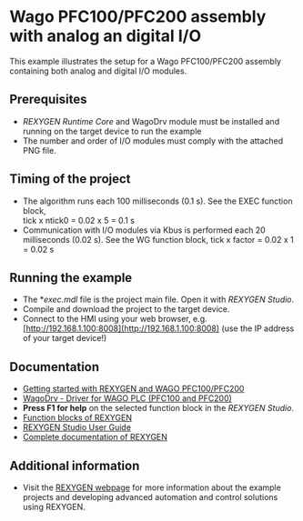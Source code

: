 Wago PFC100/PFC200 assembly with analog an digital I/O
======================================================

This example illustrates the setup for a Wago PFC100/PFC200 assembly containing
both analog and digital I/O modules.

## Prerequisites ##
- *REXYGEN Runtime Core* and WagoDrv module must be installed and running on the target device 
to run the example
- The number and order of I/O modules must comply with the attached PNG file.

## Timing of the project ##
- The algorithm runs each 100 milliseconds (0.1 s). See the EXEC function block,  
tick x ntick0 = 0.02 x 5 = 0.1 s
- Communication with I/O modules via Kbus is performed each 20 milliseconds 
(0.02 s). See the WG function block, 
tick x factor = 0.02 x 1 = 0.02 s

## Running the example ##
- The **exec.mdl* file is the project main file. Open it with *REXYGEN Studio*.
- Compile and download the project to the target device.
- Connect to the HMI using your web browser, e.g. [http://192.168.1.100:8008](http://192.168.1.100:8008) 
(use the IP address of your target device!)

## Documentation ##

- [Getting started with REXYGEN and WAGO PFC100/PFC200](https://www.rexygen.com/doc/PDF/ENGLISH/RexygenGettingStarted_Wago_PFC_ENG.pdf)
- [WagoDrv - Driver for WAGO PLC (PFC100 and PFC200)](https://www.rexygen.com/doc/PDF/ENGLISH/WagoDrv_ENG.pdf)
- **Press F1 for help** on the selected function block in the *REXYGEN Studio*.
- [Function blocks of REXYGEN](https://www.rexygen.com/doc/PDF/ENGLISH/BRef_ENG.pdf)
- [REXYGEN Studio User Guide](https://www.rexygen.com/doc/PDF/ENGLISH/RexygenStudio_ENG.pdf)
- [Complete documentation of REXYGEN](http://www.rexygen.com/documentation-and-support)

## Additional information ##

- Visit the [REXYGEN webpage](http://www.rexygen.com) 
for more information about the example projects and developing advanced 
automation and control solutions using REXYGEN.

